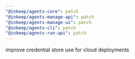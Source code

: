 ```yaml
---
"@inkeep/agents-core": patch
"@inkeep/agents-manage-api": patch
"@inkeep/agents-manage-ui": patch
"@inkeep/agents-cli": patch
"@inkeep/agents-run-api": patch
---
```


improve credential store use for cloud deployments
